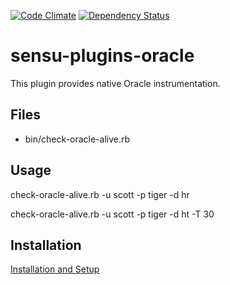 
[![Code Climate](https://codeclimate.com/github/thomis/sensu-plugins-oracle/badges/gpa.svg)](https://codeclimate.com/github/thomis/sensu-plugins-oracle)
[![Dependency Status](https://gemnasium.com/badges/github.com/thomis/sensu-plugins-oracle.svg)](https://gemnasium.com/github.com/thomis/sensu-plugins-oracle)

# sensu-plugins-oracle

This plugin provides native Oracle instrumentation.

## Files
 * bin/check-oracle-alive.rb

## Usage

  check-oracle-alive.rb -u scott -p tiger -d hr

  check-oracle-alive.rb -u scott -p tiger -d ht -T 30

## Installation

[Installation and Setup](http://sensu-plugins.io/docs/installation_instructions.html)
